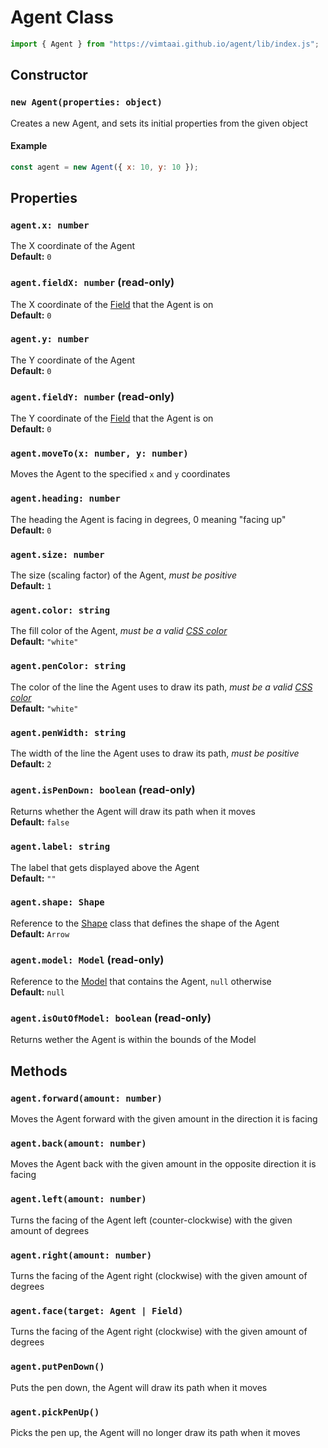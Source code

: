 # Agent Class

```js
import { Agent } from "https://vimtaai.github.io/agent/lib/index.js";
```

## Constructor

### `new Agent(properties: object)`

Creates a new Agent, and sets its initial properties from the given object

#### Example

```js
const agent = new Agent({ x: 10, y: 10 });
```

## Properties

### `agent.x: number`

The X coordinate of the Agent  
**Default:** `0`

### `agent.fieldX: number` (read-only)

The X coordinate of the [Field][field] that the Agent is on  
**Default:** `0`

### `agent.y: number`

The Y coordinate of the Agent  
**Default:** `0`

### `agent.fieldY: number` (read-only)

The Y coordinate of the [Field][field] that the Agent is on  
**Default:** `0`

### `agent.moveTo(x: number, y: number)`

Moves the Agent to the specified `x` and `y` coordinates  

### `agent.heading: number`

The heading the Agent is facing in degrees, 0 meaning "facing up"  
**Default:** `0`

### `agent.size: number`

The size (scaling factor) of the Agent, *must be positive*  
**Default:** `1`

### `agent.color: string`

The fill color of the Agent, *must be a valid [CSS color][color]*  
**Default:** `"white"`

### `agent.penColor: string`

The color of the line the Agent uses to draw its path, *must be a valid [CSS color][color]*  
**Default:** `"white"`

### `agent.penWidth: string`

The width of the line the Agent uses to draw its path, *must be positive*  
**Default:** `2`

### `agent.isPenDown: boolean` (read-only)

Returns whether the Agent will draw its path when it moves  
**Default:** `false`

### `agent.label: string`

The label that gets displayed above the Agent  
**Default:** `""`

### `agent.shape: Shape`

Reference to the [Shape][shape] class that defines the shape of the Agent  
**Default:** `Arrow`

### `agent.model: Model` (read-only)

Reference to the [Model][model] that contains the Agent, `null` otherwise  
**Default:** `null`

### `agent.isOutOfModel: boolean` (read-only)

Returns wether the Agent is within the bounds of the Model  

## Methods

### `agent.forward(amount: number)`

Moves the Agent forward with the given amount in the direction it is facing

### `agent.back(amount: number)`

Moves the Agent back with the given amount in the opposite direction it is facing

### `agent.left(amount: number)`

Turns the facing of the Agent left (counter-clockwise) with the given amount of degrees

### `agent.right(amount: number)`

Turns the facing of the Agent right (clockwise) with the given amount of degrees

### `agent.face(target: Agent | Field)`

Turns the facing of the Agent right (clockwise) with the given amount of degrees

### `agent.putPenDown()`

Puts the pen down, the Agent will draw its path when it moves

### `agent.pickPenUp()`

Picks the pen up, the Agent will no longer draw its path when it moves

[model]: /api/model
[field]: /api/field
[shape]: /api/shape
[color]: https://developer.mozilla.org/en-US/docs/Web/CSS/color_value
